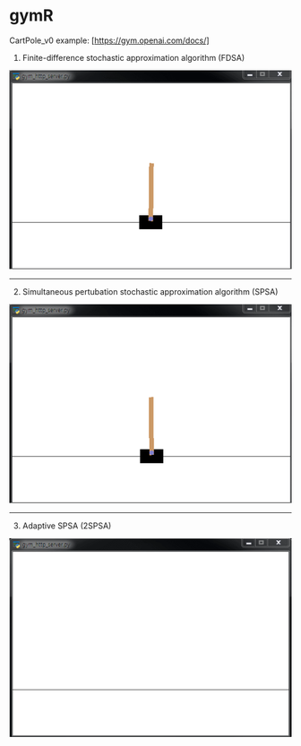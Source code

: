 # gymR
CartPole_v0 example: [https://gym.openai.com/docs/]
1. Finite-difference stochastic approximation algorithm (FDSA)

![](gif/fdsa_500.gif)

----------------------
2. Simultaneous pertubation stochastic approximation algorithm (SPSA)

![](gif/sdsa_500.gif)


----------------------
3. Adaptive SPSA (2SPSA)

![](gif/2sdsa_500.gif)